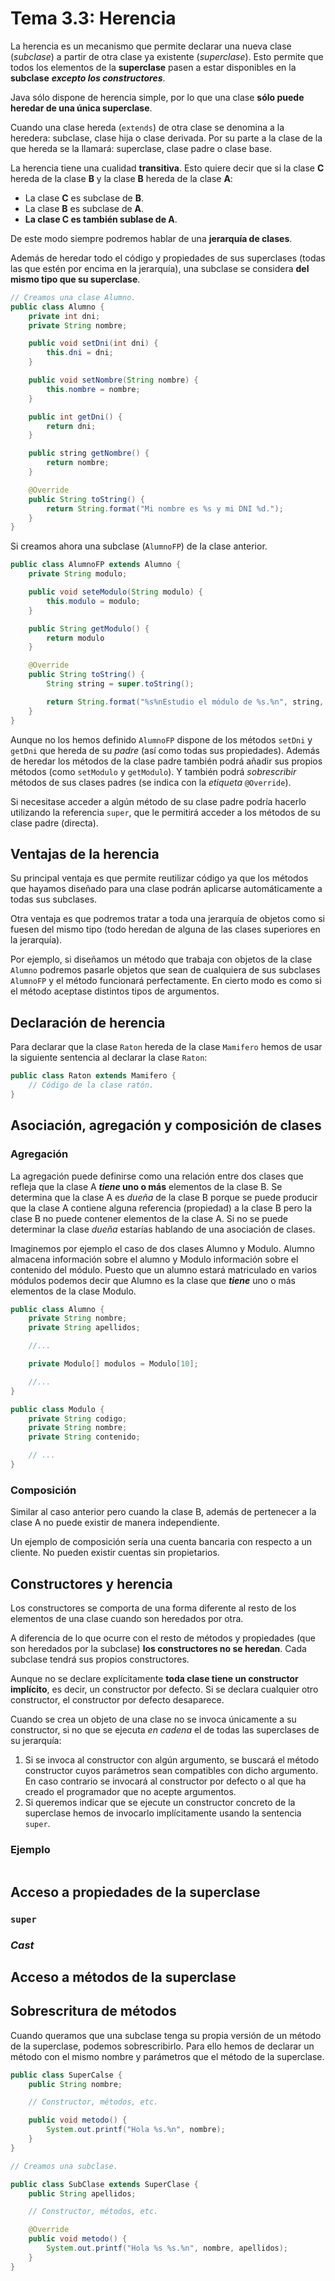 # Tema 3.3: Herencia

La herencia es un mecanismo que permite declarar una nueva clase (*subclase*) a partir de otra clase ya existente (*superclase*). Esto permite que todos los elementos de la **superclase** pasen a estar disponibles en la **subclase** ***excepto los constructores***.

Java sólo dispone de herencia simple, por lo que una clase **sólo puede heredar de una única superclase**.

Cuando una clase hereda (`extends`) de otra clase se denomina a la heredera: subclase, clase hija o clase derivada. Por su parte a la clase de la que hereda se la llamará: superclase, clase padre o clase base.

La herencia tiene una cualidad **transitiva**. Esto quiere decir que si la clase **C** hereda de la clase **B** y la clase **B** hereda de la clase **A**:

* La clase **C** es subclase de **B**.
* La clase **B** es subclase de **A**.
* **La clase C es también sublase de A**.

De este modo siempre podremos hablar de una **jerarquía de clases**.

Además de heredar todo el código y propiedades de sus superclases (todas las que estén por encima en la jerarquía), una subclase se considera **del mismo tipo que su superclase**.

```java
// Creamos una clase Alumno.
public class Alumno {
    private int dni;
    private String nombre;

    public void setDni(int dni) {
        this.dni = dni;
    }

    public void setNombre(String nombre) {
        this.nombre = nombre;
    }

    public int getDni() {
        return dni;
    }

    public string getNombre() {
        return nombre;
    }

    @Override
    public String toString() {
        return String.format("Mi nombre es %s y mi DNI %d.");
    }
}
```

Si creamos ahora una subclase (`AlumnoFP`) de la clase anterior.

```java
public class AlumnoFP extends Alumno {
    private String modulo;

    public void seteModulo(String modulo) {
        this.modulo = modulo;
    }

    public String getModulo() {
        return modulo
    }

    @Override 
    public String toString() {
        String string = super.toString();

        return String.format("%s%nEstudio el módulo de %s.%n", string, modulo);
    }
}
```

Aunque no los hemos definido `AlumnoFP` dispone de los métodos `setDni` y `getDni` que hereda de su *padre* (así como todas sus propiedades).
Además de heredar los métodos de la clase padre también podrá añadir sus propios métodos (como `setModulo` y `getModulo`).
Y también podrá *sobrescribir* métodos de sus clases padres (se indica con la *etiqueta* `@Override`).

Si necesitase acceder a algún método de su clase padre podría hacerlo utilizando la referencia `super`, que le permitirá acceder a los métodos de su clase padre (directa).

## Ventajas de la herencia

Su principal ventaja es que permite reutilizar código ya que los métodos que hayamos diseñado para una clase podrán aplicarse automáticamente a todas sus subclases.

Otra ventaja es que podremos tratar a toda una jerarquía de objetos como si fuesen del mismo tipo (todo heredan de alguna de las clases superiores en la jerarquía).

Por ejemplo, si diseñamos un método que trabaja con objetos de la clase `Alumno` podremos pasarle objetos que sean de cualquiera de sus subclases `AlumnoFP` y el método funcionará perfectamente. En cierto modo es como si el método aceptase distintos tipos de argumentos.

## Declaración de herencia

Para declarar que la clase `Raton` hereda de la clase `Mamifero` hemos de usar la siguiente sentencia al declarar la clase `Raton`:

```java
public class Raton extends Mamifero {
    // Código de la clase ratón.
}
```

## Asociación, agregación y composición de clases

### Agregación

La agregación puede definirse como una relación entre dos clases que refleja que la clase A ***tiene* uno o más** elementos de la clase B. Se determina que la clase A es *dueña* de la clase B porque se puede producir que la clase A contiene alguna referencia (propiedad) a la clase B pero la clase B no puede contener elementos de la clase A. Si no se puede determinar la clase *dueña* estarías hablando de una asociación de clases.

Imaginemos por ejemplo el caso de dos clases Alumno y Modulo. Alumno almacena información sobre el alumno y Modulo información sobre el contenido del módulo. Puesto que un alumno estará matriculado en varios módulos podemos decir que Alumno es la clase que ***tiene*** uno o más elementos de la clase Modulo.

```java
public class Alumno {
    private String nombre;
    private String apellidos;

    //...

    private Modulo[] modulos = Modulo[10];

    //...
}
```

```java
public class Modulo {
    private String codigo;
    private String nombre;
    private String contenido;

    // ...
}
```

### Composición

Similar al caso anterior pero cuando la clase B, además de pertenecer a la clase A no puede existir de manera independiente.

Un ejemplo de composición sería una cuenta bancaria con respecto a un cliente. No pueden existir cuentas sin propietarios.

## Constructores y herencia

Los constructores se comporta de una forma diferente al resto de los elementos de una clase cuando son heredados por otra.

A diferencia de lo que ocurre con el resto de métodos y propiedades (que son heredados por la subclase) **los constructores no se heredan**. Cada subclase tendrá sus propios constructores.

Aunque no se declare explícitamente **toda clase tiene un constructor implícito**, es decir, un constructor por defecto. Si se declara cualquier otro constructor, el constructor por defecto desaparece.

Cuando se crea un objeto de una clase no se invoca únicamente a su constructor, si no que se ejecuta *en cadena* el de todas las superclases de su jerarquía:

1. Si se invoca al constructor con algún argumento, se buscará el método constructor cuyos parámetros sean compatibles con dicho argumento. En caso contrario se invocará al constructor por defecto o al que ha creado el programador que no acepte argumentos.
2. Si queremos indicar que se ejecute un constructor concreto de la superclase hemos de invocarlo implícitamente usando la sentencia `super`.

### Ejemplo

```java


```

## Acceso a propiedades de la superclase

### `super`

### *Cast*

## Acceso a métodos de la superclase

## Sobrescritura de métodos

Cuando queramos que una subclase tenga su propia versión de un método de la superclase, podemos sobrescribirlo. Para ello hemos de declarar un método con el mismo nombre y parámetros que el método de la superclase.

```java
public class SuperCalse {
    public String nombre;

    // Constructor, métodos, etc.

    public void metodo() {
        System.out.printf("Hola %s.%n", nombre);
    }
}

// Creamos una subclase.

public class SubClase extends SuperClase {
    public String apellidos;

    // Constructor, métodos, etc. 

    @Override
    public void metodo() {
        System.out.printf("Hola %s %s.%n", nombre, apellidos);
    }
}
```
